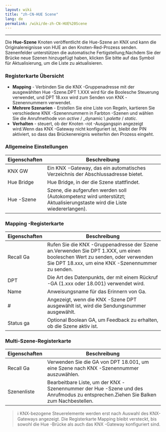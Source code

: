 ```yaml
---
layout: wiki
title: "zh-CN-HUE Scene"
lang: de
permalink: /wiki/de-zh-CN-HUE%20Scene
---
```

---

Die **Hue-Szene** Knoten veröffentlicht die Hue-Szene an KNX und kann die Originalereignisse von HUE an den Knoten-Red-Prozess senden. Szenenfelder unterstützen die automatische Fertigstellung;Nachdem Sie der Brücke neue Szenen hinzugefügt haben, klicken Sie bitte auf das Symbol für Aktualisierung, um die Liste zu aktualisieren.

### Registerkarte Übersicht

- **Mapping** - Verbinden Sie die KNX -Gruppenadresse mit der ausgewählten Hue -Szene.DPT 1.XXX wird für die Boolesche Steuerung verwendet, und DPT 18.xxx wird zum Senden von KNX -Szenennummern verwendet.
- **Mehrere Szenarien** - Erstellen Sie eine Liste von Regeln, kartieren Sie verschiedene KNX -Szenennummern in Farbton -Szenen und wählen Sie die Anrufmethode von _active_ / _dynamic \ _palette_ / _static_.
- **Verhalten** - steuert, ob der Knoten -rot -Ausgangspin angezeigt wird.Wenn das KNX -Gateway nicht konfiguriert ist, bleibt der PIN aktiviert, so dass das Brückenereignis weiterhin den Prozess eingeht.

### Allgemeine Einstellungen

| Eigenschaften | Beschreibung |
|-|-|
| KNX GW | Ein KNX -Gateway, das ein automatisches Verzeichnis der Abschlussadresse bietet.|
| Hue Bridge | Hue Bridge, in der die Szene stattfindet. |
| Hue -Szene |Szene, die aufgerufen werden soll (Autokompetenz wird unterstützt; Aktualisierungstaste wird die Liste wiedererlangen).|

### Mapping -Registerkarte

| Eigenschaften | Beschreibung |
|-|-|
| Recall Ga | Rufen Sie die KNX -Gruppenadresse der Szene an.Verwenden Sie DPT 1.XXX, um einen booleschen Wert zu senden, oder verwenden Sie DPT 18.xxx, um eine KNX -Szenennummer zu senden.|
| DPT | Die Art des Datenpunkts, der mit einem Rückruf -GA (1.xxx oder 18.001) verwendet wird.|
| Name | Anweisungsname für das Erinnern von Ga. |
| # | Angezeigt, wenn die KNX -Szene DPT ausgewählt ist, wird die Sendungsnummer ausgewählt.|
| Status ga | Optional Boolean GA, um Feedback zu erhalten, ob die Szene aktiv ist.|

### Multi-Szene-Registerkarte

| Eigenschaften | Beschreibung |
|-|-|
| Recall Ga | Verwenden Sie die GA von DPT 18.001, um eine Szene nach KNX -Szenennummer auszuwählen. |
| Szenenliste |Bearbeitbare Liste, um der KNX -Szenennummer der Hue -Szene und des Anrufmodus zu entsprechen.Ziehen Sie Balken zum Nachbestellen. |

> ℹ️ KNX-bezogene Steuerelemente werden erst nach Auswahl des KNX-Gateways angezeigt. Die Registerkarte Mapping bleibt versteckt, bis sowohl die Hue -Brücke als auch das KNX -Gateway konfiguriert sind.
